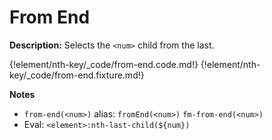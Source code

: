 # From End

__Description:__ Selects the `<num>` child from the last.

{!element/nth-key/_code/from-end.code.md!}
{!element/nth-key/_code/from-end.fixture.md!}

__Notes__

+ `from-end(<num>)` alias: `fromEnd(<num>)` <span data-nbsp="3"></span> `fm-from-end(<num>)`
+ Eval: `<element>:nth-last-child(${num})`

<div class="cf"></div>
<div class="end"></div>

